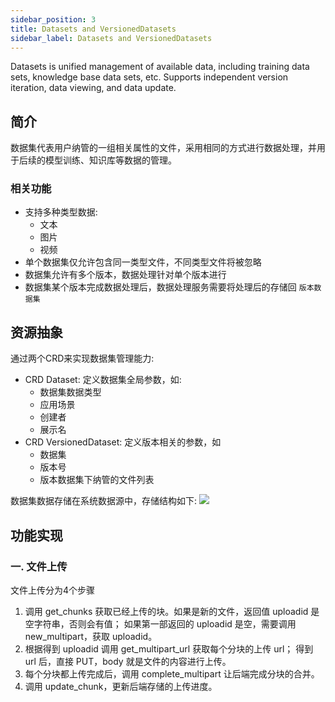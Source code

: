 ```yaml
---
sidebar_position: 3
title: Datasets and VersionedDatasets
sidebar_label: Datasets and VersionedDatasets
---
```


Datasets is unified management of available data, including training data sets, knowledge base data sets, etc. Supports independent version iteration, data viewing, and data update.

## 简介
数据集代表用户纳管的一组相关属性的文件，采用相同的方式进行数据处理，并用于后续的模型训练、知识库等数据的管理。

### 相关功能
* 支持多种类型数据:
    - 文本
    - 图片
    - 视频
* 单个数据集仅允许包含同一类型文件，不同类型文件将被忽略
* 数据集允许有多个版本，数据处理针对单个版本进行
* 数据集某个版本完成数据处理后，数据处理服务需要将处理后的存储回 ```版本数据集```


## 资源抽象
通过两个CRD来实现数据集管理能力: 
* CRD Dataset: 定义数据集全局参数，如:
    - 数据集数据类型
    - 应用场景
    - 创建者
    - 展示名
* CRD VersionedDataset: 定义版本相关的参数，如
    - 数据集
    - 版本号
    - 版本数据集下纳管的文件列表

数据集数据存储在系统数据源中，存储结构如下:
![](./images/2024-01-05-15-10-23.png)

## 功能实现

### 一. 文件上传
文件上传分为4个步骤
1. 调用 get_chunks 获取已经上传的块。如果是新的文件，返回值 uploadid 是空字符串，否则会有值；
   如果第一部返回的 uploadid 是空，需要调用 new_multipart，获取 uploadid。
2. 根据得到 uploadid 调用 get_multipart_url 获取每个分块的上传 url；
   得到 url 后，直接 PUT，body 就是文件的内容进行上传。
3. 每个分块都上传完成后，调用 complete_multipart 让后端完成分块的合并。
4. 调用 update_chunk，更新后端存储的上传进度。
